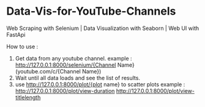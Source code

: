 # Data-Vis-for-YouTube-Channels
Web Scraping with Selenium | Data Visualization with Seaborn | Web UI with FastApi

How to use : 
1) Get data from any youtube channel.
    example : 
              http://127.0.0.1:8000/selenium/{Channel Name}
              (youtube.com/c/{Channel Name})
2) Wait until all data loads and see the list of results.
3) use http://127.0.0.1:8000/plot/{plot name} to scatter plots
    example :
               http://127.0.0.1:8000/plot/view-duration
                http://127.0.0.1:8000/plot/view-titlelength

